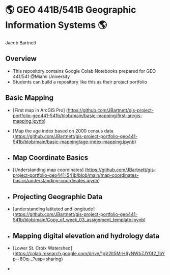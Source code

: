 # :earth_americas: GEO 441B/541B Geographic Information Systems :earth_americas:

Jacob Bartnett

## Overview
- This repository contains Google Colab Notebooks prepared for GEO 441/541 @Miami University
- Students can build a repository like this as their project portfolio

 ## Basic Mapping
- [First map in ArcGIS Pro] (https://github.com/JBartnett/gis-project-portfolio-geo441-541b/blob/main/basic-mapping/first-arcgis-mapping.ipynb)
- [Map the age index based on 2000 census data (https://github.com/JBartnett/gis-project-portfolio-geo441-541b/blob/main/basic-mapping/age-index-mapping.ipynb)

- ## Map Coordinate Basics

- [Understanding map coordinates] (https://github.com/JBartnett/gis-project-portfolio-geo441-541b/blob/main/map-coordinates-basics/understanding-coordinates.ipynb)

- ## Projecting Geographic Data
-  [understanding latituted and longitude] (https://github.com/JBartnett/gis-project-portfolio-geo441-541b/blob/main/Copy_of_week_03_assignment_template.ipynb)

- ## Mapping digital elevation and hydrology data 
- [Lower St. Croix Watershed] (https://colab.research.google.com/drive/1gV2lt5MrH6yNWb7JY0f2_1bYp--8Oq-_?usp=sharing)
- 

